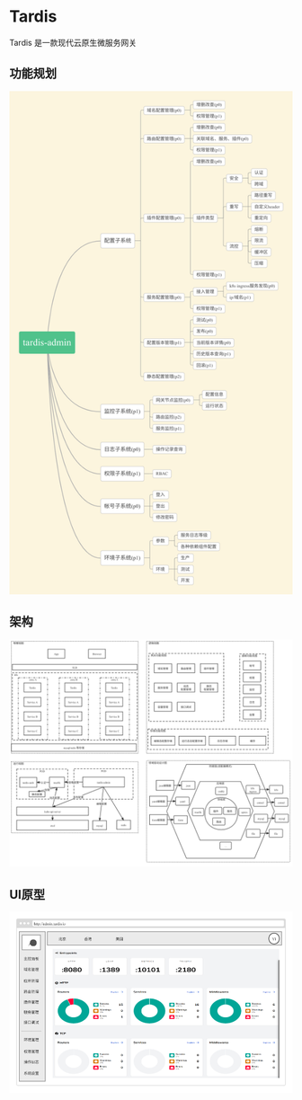 # Tardis
Tardis 是一款现代云原生微服务网关

## 功能规划
![需求](1_requirements.png)

## 架构
![架构](2_architecture.png)

## UI原型
![菜单原型](3_webui_menu.png)